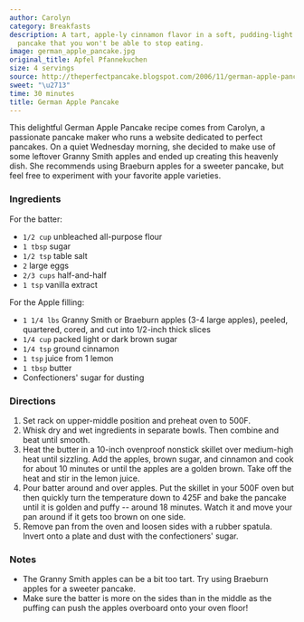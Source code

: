 ```yaml
---
author: Carolyn
category: Breakfasts
description: A tart, apple-ly cinnamon flavor in a soft, pudding-light bread of a
  pancake that you won't be able to stop eating.
image: german_apple_pancake.jpg
original_title: Apfel Pfannekuchen
size: 4 servings
source: http://theperfectpancake.blogspot.com/2006/11/german-apple-pancake.html
sweet: "\u2713"
time: 30 minutes
title: German Apple Pancake
---
```

This delightful German Apple Pancake recipe comes from Carolyn, a passionate pancake maker who runs a website dedicated to perfect pancakes. On a quiet Wednesday morning, she decided to make use of some leftover Granny Smith apples and ended up creating this heavenly dish. She recommends using Braeburn apples for a sweeter pancake, but feel free to experiment with your favorite apple varieties.

### Ingredients

For the batter:
* `1/2 cup` unbleached all-purpose flour
* `1 tbsp` sugar
* `1/2 tsp` table salt
* `2` large eggs
* `2/3 cups` half-and-half
* `1 tsp` vanilla extract

For the Apple filling:
* `1 1/4 lbs` Granny Smith or Braeburn apples (3-4 large apples), peeled, quartered, cored, and cut into 1/2-inch thick slices
* `1/4 cup` packed light or dark brown sugar
* `1/4 tsp` ground cinnamon
* `1 tsp` juice from 1 lemon
* `1 tbsp` butter
* Confectioners' sugar for dusting

### Directions

1. Set rack on upper-middle position and preheat oven to 500F.
2. Whisk dry and wet ingredients in separate bowls. Then combine and beat until smooth.
3. Heat the butter in a 10-inch ovenproof nonstick skillet over medium-high heat until sizzling. Add the apples, brown sugar, and cinnamon and cook for about 10 minutes or until the apples are a golden brown. Take off the heat and stir in the lemon juice.
4. Pour batter around and over apples. Put the skillet in your 500F oven but then quickly turn the temperature down to 425F and bake the pancake until it is golden and puffy -- around 18 minutes. Watch it and move your pan around if it gets too brown on one side.
5. Remove pan from the oven and loosen sides with a rubber spatula. Invert onto a plate and dust with the confectioners' sugar.

### Notes

* The Granny Smith apples can be a bit too tart. Try using Braeburn apples for a sweeter pancake.
* Make sure the batter is more on the sides than in the middle as the puffing can push the apples overboard onto your oven floor!